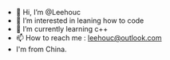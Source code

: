 - 👋 Hi, I’m @Leehouc
- 👀 I’m interested in leaning how to code
- 🌱 I’m currently learning c++
- 📫 How to reach me : leehouc@outlook.com
- I'm from China.
